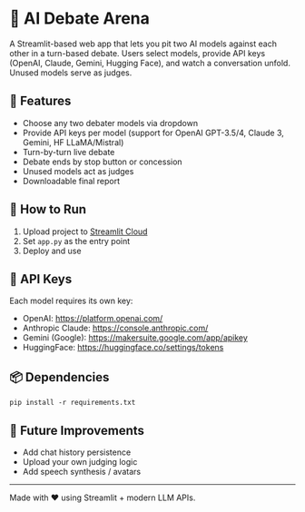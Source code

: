 
# 🤖 AI Debate Arena

A Streamlit-based web app that lets you pit two AI models against each other in a turn-based debate. Users select models, provide API keys (OpenAI, Claude, Gemini, Hugging Face), and watch a conversation unfold. Unused models serve as judges.

## 🌟 Features

- Choose any two debater models via dropdown
- Provide API keys per model (support for OpenAI GPT-3.5/4, Claude 3, Gemini, HF LLaMA/Mistral)
- Turn-by-turn live debate
- Debate ends by stop button or concession
- Unused models act as judges
- Downloadable final report

## 🚀 How to Run

1. Upload project to [Streamlit Cloud](https://streamlit.io/cloud)
2. Set `app.py` as the entry point
3. Deploy and use

## 🔐 API Keys

Each model requires its own key:
- OpenAI: https://platform.openai.com/
- Anthropic Claude: https://console.anthropic.com/
- Gemini (Google): https://makersuite.google.com/app/apikey
- HuggingFace: https://huggingface.co/settings/tokens

## 📦 Dependencies

```
pip install -r requirements.txt
```

## 🧠 Future Improvements

- Add chat history persistence
- Upload your own judging logic
- Add speech synthesis / avatars

---
Made with ❤️ using Streamlit + modern LLM APIs.
